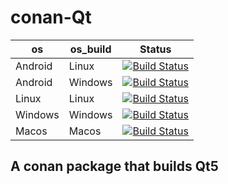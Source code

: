 # conan-Qt
| os | os_build | Status |
|---|---|---|
| Android | Linux | [![Build Status](https://dev.azure.com/bjoernstresing/bjoernstresing/_apis/build/status/Tereius.conan-Qt?branchName=master&jobName=Android&configuration=Android%20Linux)](https://dev.azure.com/bjoernstresing/bjoernstresing/_build/latest?definitionId=6&branchName=master) |
| Android | Windows | [![Build Status](https://dev.azure.com/bjoernstresing/bjoernstresing/_apis/build/status/Tereius.conan-Qt?branchName=master&jobName=Android&configuration=Android%20Windows)](https://dev.azure.com/bjoernstresing/bjoernstresing/_build/latest?definitionId=6&branchName=master) |
| Linux | Linux | [![Build Status](https://dev.azure.com/bjoernstresing/bjoernstresing/_apis/build/status/Tereius.conan-Qt?branchName=master&jobName=Linux&configuration=Linux%20Debug)](https://dev.azure.com/bjoernstresing/bjoernstresing/_build/latest?definitionId=6&branchName=master) |
| Windows | Windows | [![Build Status](https://dev.azure.com/bjoernstresing/bjoernstresing/_apis/build/status/Tereius.conan-Qt?branchName=master&jobName=Windows&configuration=Windows%20Debug)](https://dev.azure.com/bjoernstresing/bjoernstresing/_build/latest?definitionId=6&branchName=master) |
| Macos | Macos | [![Build Status](https://dev.azure.com/bjoernstresing/bjoernstresing/_apis/build/status/Tereius.conan-Qt?branchName=master&jobName=Macos&configuration=Macos%20Debug)](https://dev.azure.com/bjoernstresing/bjoernstresing/_build/latest?definitionId=6&branchName=master)

## A conan package that builds Qt5
